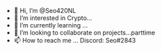 - 👋 Hi, I’m @Seo420NL
- 👀 I’m interested in Crypto...
- 🌱 I’m currently learning ...
- 💞️ I’m looking to collaborate on projects...parttime
- 📫 How to reach me ...
Discord: Seo#2843


<!---
Seo420NL/Seo420NL is a ✨ special ✨ repository because its `README.md` (this file) appears on your GitHub profile.
You can click the Preview link to take a look at your changes.
--->
